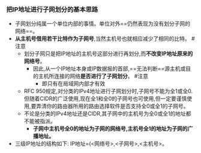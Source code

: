 ### 把IP地址进行子网划分的基本思路
- 子网划分纯属一个单位内部的事情。单位对外==仍然表现为没有划分子网的网络==。
- **从主机号借用若干比特作为子网号**,当然主机号也就相应减少了相同的比特。  #注意
	- 划分子网只是把IP地址的主机号这部分进行再划分,而**不改变IP地址原来的网络号**。
		- 因此,从一个IP地址本身或IP数据报的首部,==无法判断==源主机或目的主机所连接的网络**是否进行了子网划分**。 #注意 
			- 即只有在局域网内部才有效
	- RFC 950规定,对分类的IPv4地址进行子网划分时,子网号不能为全1或全0.但随着CIDR的广泛使用,现在全1和全0的子网号也可使用,但一定要谨慎使用,要弄清你的路由器所用的路由选择软件是否支持全0或全1的子网号。
	- 不论是分类的IPv4地址还是CIDR,其子网中的主机号为全0或全1的地址都不能被指派。
		- **子网中主机号全0的地址为子网的网络号,主机号全1的地址为子网的广播地址。**
- 三级IP地址的结构如下: IP地址=(<网络号>,<子网号>,<主机号>。